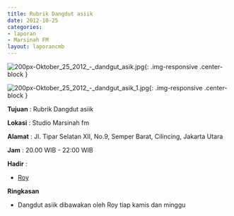 ```yaml
---
title: Rubrik Dangdut asiik
date: 2012-10-25
categories:
- laporan
- Marsinah FM
layout: laporancmb
---
```



![200px-Oktober_25_2012_-_dandgut_asik.jpg](/uploads/200px-Oktober_25_2012_-_dandgut_asik.jpg){: .img-responsive .center-block }

![200px-Oktober_25_2012_-_dandgut_asik_1.jpg](/uploads/200px-Oktober_25_2012_-_dandgut_asik_1.jpg){: .img-responsive .center-block }


**Tujuan** : Rubrik Dangdut asiik 

**Lokasi** : Studio Marsinah fm 

**Alamat** : Jl. Tipar Selatan XII, No.9, Semper Barat, Cilincing, Jakarta Utara 

**Jam** : 20.00 WIB - 22:00 WIB 

**Hadir** :
* [Roy](http://wiki.ciptamedia.org/wiki/Roy)

**Ringkasan**  
* Dangdut asiik dibawakan oleh Roy tiap kamis dan minggu

